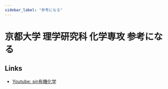 ```yaml
---
sidebar_label: "参考になる"
---
```

# 京都大学 理学研究科 化学専攻 参考になる
## Links

- [Youtube: sin有機化学](https://www.youtube.com/playlist?list=PLO74KYA_mWyPkHdY7vO3DKmLOqJgkjW-i)